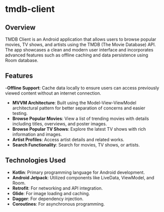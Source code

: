 # tmdb-client


## Overview

TMDB Client is an Android application that allows users to browse popular movies, TV shows, and artists using the TMDB (The Movie Database) API. The app showcases a clean and modern user interface and incorporates advanced features such as offline caching and data persistence using Room database.

## Features

-**Offline Support**: Cache data locally to ensure users can access previously viewed content without an internet connection.
- **MVVM Architecture**: Built using the Model-View-ViewModel architectural pattern for better separation of concerns and easier testing.
- **Browse Popular Movies**: View a list of trending movies with details including titles, overviews, and poster images.
- **Browse Popular TV Shows**: Explore the latest TV shows with rich information and images.
- **Artist Profiles**: Access artist details and related works.
- **Search Functionality**: Search for movies, TV shows, or artists.

## Technologies Used

- **Kotlin**: Primary programming language for Android development.
- **Android Jetpack**: Utilized components like LiveData, ViewModel, and Room.
- **Retrofit**: For networking and API integration.
- **Glide**: For image loading and caching.
- **Dagger**: For dependency injection.
- **Coroutines**: For asynchronous programming.

